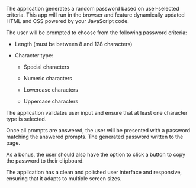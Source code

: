 The application generates a random password based on user-selected criteria. This app will run in the browser and feature dynamically updated HTML and CSS powered by your JavaScript code.

The user will be prompted to choose from the following password criteria:

* Length (must be between 8 and 128 characters)

* Character type:

  * Special characters

  * Numeric characters

  * Lowercase characters

  * Uppercase characters

The application validates user input and ensure that at least one character type is selected.

Once all prompts are answered, the user will be presented with a password matching the answered prompts. 
The generated password written to the page.

As a bonus, the user should also have the option to click a button to copy the password to their clipboard.

The application has a clean and polished user interface and responsive, ensuring that it adapts to multiple screen sizes.


